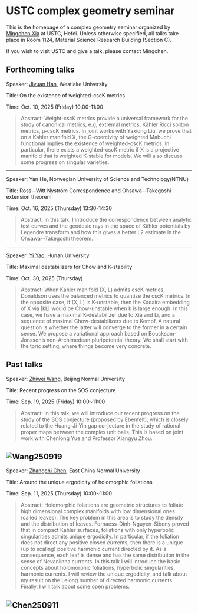# USTC complex geometry seminar

This is the homepage of a complex geometry seminar organized by [Mingchen Xia](readme.md) at USTC, Hefei. Unless otherwise specified, all talks take place in Room 1124, Material Science Research Building (Section C).

If you wish to visit USTC and give a talk, please contact Mingchen.

## Forthcoming talks

Speaker: [Jiyuan Han](https://its.westlake.edu.cn/info/1108/1277.htm), Westlake University

Title: On the existence of weighted-cscK metrics

Time: Oct. 10, 2025 (Friday)  10:00-11:00

> Abstract: Weight-cscK metrics provide a universal framework for the study of canonical metrics, e.g, extremal metrics, Kähler Ricci soliton metrics, µ-cscK metrics. In joint works with Yaxiong Liu, we prove that on a Kahler manifold X, the G-coercivity of weighted Mabuchi functional implies the existence of weighted-cscK metrics.  In particular, there exists a weighted-cscK metric if X is a projective manifold that is weighted K-stable for models.  We will also discuss some progress on singular varieties.

---

Speaker: Yan He, Norwegian University of Science and Technology(NTNU)

Title: Ross--Witt Nyström Correspondence and Ohsawa--Takegoshi extension theorem

Time: Oct. 16, 2025 (Thursday)  13:30-14:30

> Abstract: In this talk, I introduce the correspondence between analytic test curves and the geodesic rays in the space of Kähler potentials by Legendre transform and how this gives a better L2 estimate in the Ohsawa--Takegoshi theorem.

---

Speaker: [Yi Yao](https://grzy.hnu.edu.cn/mobile/m_index/yaoyi), Hunan University

Title: Maximal destabilizers for Chow and K-stability

Time: Oct. 30, 2025 (Thursday)  

> Abstract: When Kahler manifold (X, L) admits cscK metrics, Donaldson uses the balanced metrics to quantize the cscK metrics. In the opposite case, if (X, L) is K-unstable, then the Kodaira embedding of X via |kL| would be Chow-unstable when k is large enough. In this case, we have a maximal K-destabilizer due to Xia and Li, and a sequence of maximal Chow-destabilizers due to Kempf. A natural question is whether the latter will converge to the former in a certain sense. We propose a variational approach based on Boucksom-Jonsson’s non-Archimedean pluripotential theory. We shall start with the toric setting, where things become very concrete.

## Past talks

Speaker: [Zhiwei Wang](http://math0.bnu.edu.cn/~wangzw/), Beijing Normal University

Title: Recent progress on the SOS conjecture

Time: Sep. 19, 2025 (Friday) 10:00~11:00 

> Abstract: In this talk, we will introduce our recent progress on the study of the SOS conjecture (proposed by Ebenfelt), which is closely related to the Huang-Ji-Yin gap conjecture in the study of rational proper maps between the complex unit balls. This is based on joint work with Chenlong Yue and Professor Xiangyu Zhou.

![Wang250919](Seminar/Wang250919.HEIC) 
---

Speaker: [Zhangchi Chen](https://math.ecnu.edu.cn/en/facultydetailen.html?uid=zcchen), East China Normal University

Title: Around the unique ergodicity of holomorphic foliations

Time: Sep. 11, 2025 (Thursday) 10:00~11:00 

> Abstract: Holomorphic foliations are geometric structures to foliate high dimensional complex manifolds with low dimensional ones (called leaves). The key problem in this area is to study the density and the distribution of leaves. Fornaess-Dinh-Nguyen-Sibony proved that in compact Kahler surfaces, foliations with only hyperbolic singularities admits unique ergodicity. In particular, if the foliation does not direct any positive closed currents, then there is a unique (up to scaling) positive harmonic current directed by it. As a consequence, each leaf is dense and has the same distribution in the sense of Nevanlinna currents.
In this talk I will introduce the basic concepts about holomorphic foliations, hyperbolic singularities, harmonic currents. I will review the unique ergodicity, and talk about my result on the Lelong number of directed harmonic currents. Finally, I will talk about some open problems.

![Chen250911](Seminar/Chen250911.HEIC) 
---
